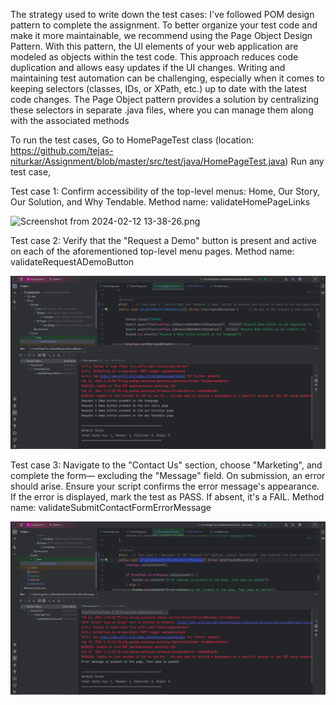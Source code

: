 The strategy used to write down the test cases: I've followed POM design pattern to complete the assignment. 
       To better organize your test code and make it more maintainable, we recommend using the Page Object Design Pattern. With this pattern, the UI elements of your web application are modeled as objects within the test code. This approach reduces code duplication and allows easy updates if the UI changes. Writing and maintaining test automation can be challenging, especially when it comes to keeping selectors (classes, IDs, or XPath, etc.) up to date with the latest code changes. The Page Object pattern provides a solution by centralizing these selectors in separate .java files, where you can manage them along with the associated methods

To run the test cases, Go to HomePageTest class (location: https://github.com/tejas-niturkar/Assignment/blob/master/src/test/java/HomePageTest.java)
 Run any test case,
 
  Test case 1: Confirm accessibility of the top-level menus: Home, Our Story, Our Solution, and Why Tendable. 
               Method name: validateHomePageLinks

![Screenshot from 2024-02-12 13-38-26.png](..%2F..%2FPictures%2FScreenshots%2FScreenshot%20from%202024-02-12%2013-38-26.png)


  Test case 2: Verify that the "Request a Demo" button is present and active on each of the aforementioned top-level menu pages.
               Method name: validateRequestADemoButton
               

![img.png](img.png)


  Test case 3: Navigate to the "Contact Us" section, choose "Marketing", and complete the form— excluding the "Message" field. On submission, an error should arise. Ensure your script confirms the error message's appearance. If the error is displayed, mark the test as PASS. If absent, it's a FAIL.
               Method name: validateSubmitContactFormErrorMessage

![img_1.png](img_1.png)
